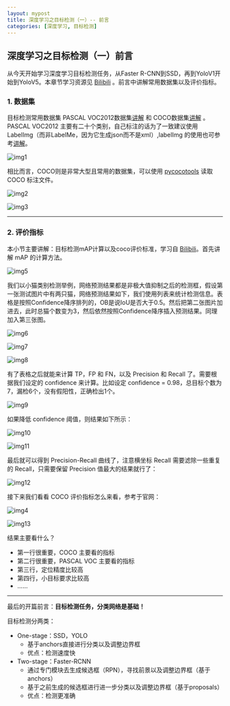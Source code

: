 ```yaml
---
layout: mypost
title: 深度学习之目标检测（一）-- 前言
categories: [深度学习, 目标检测]
---
```


## 深度学习之目标检测（一）前言

从今天开始学习深度学习目标检测任务，从Faster R-CNN到SSD，再到YoloV1开始到YoloV5。本章节学习资源见 [Bilibili](https://space.bilibili.com/18161609/channel/detail?cid=113611) 。前言中讲解常用数据集以及评价指标。

### 1. 数据集

目标检测常用数据集 PASCAL VOC2012数据集[讲解](https://www.bilibili.com/video/BV1kV411k7D8) 和 COCO数据集[讲解](https://www.bilibili.com/video/BV1TK4y1o78H) 。PASCAL VOC2012 主要有二十个类别，自己标注的话为了一致建议使用 LabelImg（而非LabelMe，因为它生成json而不是xml）,labelImg 的使用也可参考[讲解](https://www.bilibili.com/video/BV1kV411k7D8)。

![img1](PASCALVOC2012-1.png)

相比而言，COCO则是非常大型且常用的数据集，可以使用 [pycocotools](https://blog.csdn.net/qq_37541097/article/details/112248194) 读取 COCO 标注文件。

![img2](COCO-1.png)

![img3](COCO-2.png)

---



### 2. 评价指标

本小节主要讲解：目标检测mAP计算以及coco评价标准，学习自 [Bilibili](https://www.bilibili.com/video/BV1ez4y1X7g2)。首先讲解 mAP 的计算方法。

![img5](MAP.png)

我们以小猫类别检测举例，网络预测结果都是非极大值抑制之后的检测框，假设第一张测试图片中有两只猫，网络预测结果如下，我们使用列表来统计检测信息。表格是按照Confidence降序排列的，OB是说IoU是否大于0.5。然后把第二张图片加进去，此时总猫个数变为3，然后依然按照Confidence降序插入预测结果。同理加入第三张图。

![img6](MAP-2.png)

![img7](MAP-3.png)

![img8](MAP-4.png)

有了表格之后就能来计算 TP，FP 和 FN，以及 Precision 和 Recall 了。需要根据我们设定的 confidence 来计算。比如设定 confidence = 0.98，总目标个数为7，漏检6个，没有假阳性，正确检出1个。

![img9](MAP-5.png)

如果降低 confidence 阈值，则结果如下所示：

![img10](MAP-6.png)

![img11](MAP-7.png)

最后就可以得到 Precision-Recall 曲线了，注意横坐标 Recall 需要滤除一些重复的 Recall，只需要保留 Precision 值最大的结果就行了： 

![img12](MAP-8.png)



接下来我们看看 COCO 评价指标怎么来看，参考于官网：

![img4](COCO-Evaluation-Result.png)

![img13](COCO-Evaluation-Result-2.png)

结果主要看什么？

* 第一行很重要，COCO 主要看的指标
* 第二行很重要，PASCAL VOC 主要看的指标
* 第三行，定位精度比较高
* 第四行，小目标要求比较高
* ......



---



最后的开篇前言：**目标检测任务，分类网络是基础！**



目标检测分两类：

* One-stage：SSD，YOLO
  * 基于anchors直接进行分类以及调整边界框
  * 优点：检测速度快
* Two-stage：Faster-RCNN
  * 通过专门模块去生成候选框（RPN），寻找前景以及调整边界框（基于anchors）
  * 基于之前生成的候选框进行进一步分类以及调整边界框（基于proposals）
  * 优点：检测更准确